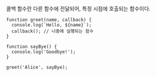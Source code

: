 콜백 함수란 다른 함수에 전달되어, 특정 시점에 호출되는 함수이다.


```
function greet(name, callback) {
  console.log(`Hello, ${name}`);
  callback(); // 나중에 실행되는 함수
}

function sayBye() {
  console.log('Goodbye!');
}

greet('Alice', sayBye);

```